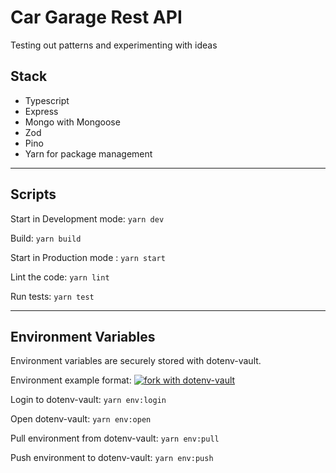 # Car Garage Rest API

Testing out patterns and experimenting with ideas

## Stack

- Typescript
- Express
- Mongo with Mongoose
- Zod
- Pino
- Yarn for package management

---

## Scripts

Start in Development mode: `yarn dev`

Build: `yarn build`

Start in Production mode : `yarn start`

Lint the code: `yarn lint`

Run tests: `yarn test`

---

## Environment Variables

Environment variables are securely stored with dotenv-vault.

Environment example format: [![fork with dotenv-vault](https://badge.dotenv.org/fork.svg?r=1)](https://vault.dotenv.org/project/vlt_ae7d21e19c70297a28e4913d26f52df678ca5917141844f8e861571ef8998303/example)

Login to dotenv-vault: `yarn env:login`

Open dotenv-vault: `yarn env:open`

Pull environment from dotenv-vault: `yarn env:pull`

Push environment to dotenv-vault: `yarn env:push`
